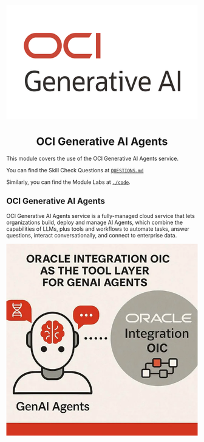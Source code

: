 <p align="center">
  <img src="images/oci_genai_service.png" width="650" height="300" />
</p>

<div align="center">
    <h1 align = "center">
    <b>OCI Generative AI Agents</b>
    </h1>
</div>

This module covers the use of the OCI Generative AI Agents service.

You can find the Skill Check Questions at [`QUESTIONS.md`](./QUESTIONS.md)

Similarly, you can find the Module Labs at [`./code`](./code).

## OCI Generative AI Agents

OCI Generative AI Agents service is a fully-managed cloud service that lets organizations build, deploy and manage AI
Agents, which combine the capabilities of LLMs, plus tools and workflows to automate tasks, answer questions, interact
conversationally, and connect to enterprise data.

![](./images/oci_genai_agents.png)